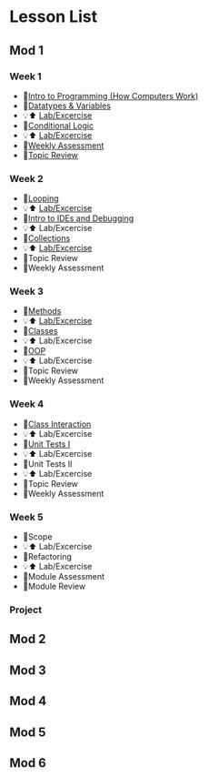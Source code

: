 # Lesson List 

## Mod 1
### Week 1
* 🎒[Intro to Programming (How Computers Work)](./lessons/mod1/introToProgramming.md)
* 🎒[Datatypes & Variables](./lessons/mod1/datatypesAndVariables.md)
* 💡⬆️ [Lab/Excercise](./labs/mod1/DatatypesAndVariables.md)
* 🎒[Conditional Logic](./lessons/mod1/ConditionalLogic.md)
* 💡⬆️ [Lab/Excercise](./labs/mod1/ConditionalLogic.md)
* 🧪[Weekly Assessment](./assessments/mod1/week1.md)
* 🎒[Topic Review](/lessons/mod1/Week1Review.md)
### Week 2
* 🎒[Looping](/lessons/mod1/Looping.md)
* 💡⬆️ [Lab/Excercise](/labs/mod1/Looping.md)
* 🎒[Intro to IDEs and Debugging](/lessons/mod1/IDEandDebugging.md)
* 💡⬆️ Lab/Excercise
* 🎒[Collections](/lessons/mod1/Collections.md)
* 💡⬆️ [Lab/Excercise](/labs/mod1/Collections.md)
* 🎒Topic Review
* 🧪Weekly Assessment
### Week 3
* 🎒[Methods](/lessons/mod1/Methods.md)
* 💡⬆️ [Lab/Excercise](/labs/mod1/Methods.md)
* 🎒[Classes](/lessons/mod1/Classes.md)
* 💡⬆️ Lab/Excercise
* 🎒[OOP](/lessons/mod1/OOP.md)
* 💡⬆️ Lab/Excercise
* 🎒Topic Review
* 🧪Weekly Assessment
### Week 4
* 🎒[Class Interaction](/lessons/mod1/ClassInteraction.md)
* 💡⬆️ Lab/Excercise
* 🎒[Unit Tests I](/lessons/mod1/UnitTesting.md)
* 💡⬆️ Lab/Excercise
* 🎒Unit Tests II
* 💡⬆️ Lab/Excercise
* 🎒Topic Review
* 🧪Weekly Assessment
### Week 5
* 🎒Scope
* 💡⬆️ Lab/Excercise
* 🎒Refactoring
* 💡⬆️ Lab/Excercise
* 🧪Module Assessment
* 🎒Module Review
### Project


## Mod 2
## Mod 3
## Mod 4
## Mod 5
## Mod 6
